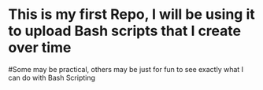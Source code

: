 # This is my first Repo, I will be using it to upload Bash scripts that I create over time

#Some may be practical, others may be just for fun to see exactly what I can do with Bash Scripting
